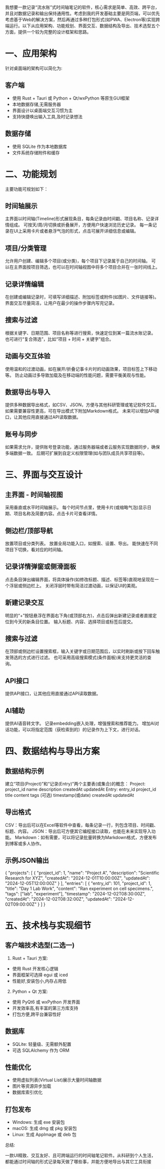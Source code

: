 我想要一款记录“流水账”式时间轴笔记的软件，核心需求是简单、高效、跨平台，并且对数据记录和输出保持通用性。考虑到我的开发基础主要是网页端，可以优先考虑基于Web的解决方案，然后再通过多种打包形式(如PWA、Electron等)实现跨端运行。以下从应用架构、功能规划、界面交互、数据结构及导出、技术选型五个方面，提供一个较为完整的设计框架和思路。

# 一、应用架构

针对桌面端的架构可以简化为:

## 客户端
- 使用 Rust + Tauri 或 Python + Qt/wxPython 等原生GUI框架
- 本地数据存储,无需服务器
- 界面设计以桌面端交互习惯为主
- 支持快捷唤出输入工具,及时记录想法
  
## 数据存储
- 使用 SQLite 作为本地数据库
- 文件系统存储附件和缓存

# 二、功能规划

主要功能可规划如下：

## 时间轴展示

主界面以时间轴(Timeline)形式展现条目，每条记录由时间戳、项目名称、记录详情组成。
可按天/周/月切换或折叠展开，方便用户快速浏览历史记录。
每一条记录在UI上采用卡片或者悬浮气泡的形式，点击可展开详细信息或编辑。
## 项目/分类管理

允许用户创建、编辑多个项目(或分类)，每个项目下记录属于自己的时间轴。
可以在主界面按项目筛选，也可以在时间轴视图中将多个项目合并在一张时间线上。
## 记录详情编辑

在创建或编辑记录时，可填写详细描述、附加标签或附件(如图片、文件链接等)。
界面交互尽量简洁，让用户在最少的操作步骤内写完记录。
## 搜索与过滤

根据关键字、日期范围、项目名称等进行搜索，快速定位到某一篇流水账记录。
也可进行“复合筛选”，比如“项目 + 时间 + 关键字”组合。
## 动画与交互体验

使用温和的过渡动画，如在展开/折叠记事卡片时的动画效果，项目标签上下移动等。
防止动画过多导致加载及在移动端的性能问题，需要平衡美观与性能。
## 数据导出与导入

提供多种数据导出格式，如CSV、JSON，方便与其他科研管理或笔记软件交互。
如果需要兼容性更高，可在导出模式下附加Markdown格式。
未来可以增加API接口，让其他应用直接通过API读取数据。
## 账号与同步

如果需求允许，提供账号登录功能，通过服务器端或者云服务实现数据同步，确保多端数据一致。
后期可扩展到自定义权限管理(如与团队成员共享项目等)。
# 三、界面与交互设计

## 主界面 - 时间轴视图

采用垂直或水平时间轴展示。
每个时间节点里，使用卡片(或缩略气泡)显示日期、项目名称及简要内容。点击卡片可查看详情。
## 侧边栏/顶部导航

放置项目或分类列表。
放置全局功能入口，如搜索、设置、导出。
能快速在不同项目下切换，看对应的时间轴。
## 记录详情弹窗或侧滑面板

点击条目弹出编辑界面，将具体操作(如修改标题、描述、标签等)直观地呈现在一个浮层或侧边栏上。
关闭浮层时带有简洁过渡动画，以保证UI的美观。
## 新建记录交互

明显的“+”按钮悬浮在界面右下角(或顶部右方)，点击后弹出新建记录或者直接定位到今天的新条目位置。
输入标题、内容、选择项目或标签后提交。
## 搜索与过滤

在顶部或侧边栏设置搜索框，输入关键字或日期范围后，以实时刷新或按下回车触发筛选的方式进行过滤。
也可采用高级搜索模式(条件面板)来支持更灵活的查询。
## API接口

提供API接口，让其他应用直接通过API读取数据。
## AI辅助

提供AI语音转文字。
记录embedding嵌入处理，增强搜索和推荐能力。
增加AI对话功能，可以将指定范围（获检索到的）的记录作为上下文，进行对话。
# 四、数据结构与导出方案

## 数据结构示例

建立“项目(Project)”和“记录(Entry)”两个主要表(或集合)的概念：
Project:
project_id
name
description
createdAt
updatedAt
Entry:
entry_id
project_id
title
content
tags (可选)
timestamp(或date)
createdAt
updatedAt

## 导出格式

CSV：导出后可以在Excel等软件中查看，每条记录一行，列包含项目、时间戳、标题、内容。
JSON：导出后可方便其它编程接口读取，也能在未来实现导入功能。
Markdown：如有需要，可以将记录批量转换为Markdown格式，方便发布到博客或多人协作。

## 示例JSON输出

{
  "projects": [
    {
      "project_id": 1,
      "name": "Project A",
      "description": "Scientific Research for XYZ",
      "createdAt": "2024-12-01T10:00:00Z",
      "updatedAt": "2024-12-05T12:00:00Z"
    }
  ],
  "entries": [
    {
      "entry_id": 101,
      "project_id": 1,
      "title": "Day 1 Lab Work",
      "content": "Ran experiment on cell specimens.",
      "tags": ["lab", "experiment"],
      "timestamp": "2024-12-02T08:30:00Z",
      "createdAt": "2024-12-02T08:32:00Z",
      "updatedAt": "2024-12-02T09:00:00Z"
    }
  ]
}

# 五、技术栈与实现细节

## 客户端技术选型(二选一)

1. Rust + Tauri 方案:
- 使用 Rust 开发核心逻辑
- 界面框架可选择 egui 或 iced
- 性能好,安装包小,内存占用低

2. Python + Qt 方案:
- 使用 PyQt6 或 wxPython 开发界面
- 开发效率高,有丰富的第三方库支持
- 打包方便,跨平台兼容性好

## 数据库
- SQLite: 轻量级、无需额外配置
- 可选 SQLAlchemy 作为 ORM

## 性能优化
- 使用虚拟列表(Virtual List)展示大量时间轴数据
- 图片等资源异步加载
- 数据库索引优化

## 打包发布
- Windows: 生成 exe 安装包
- macOS: 生成 dmg 或 pkg 安装包
- Linux: 生成 AppImage 或 deb 包

总结:

一款UI精致、交互友好、且可跨端运行的时间轴笔记软件。从科研到个人生活，都能通过时间轴的形式记录每天做了哪些事，并能方便地导出与其它工具衔接